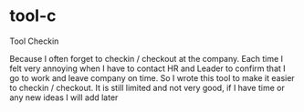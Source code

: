 # tool-c
Tool Checkin

Because I often forget to checkin / checkout at the company. Each time I felt very annoying when I have to contact HR and Leader to confirm that I go to work and leave company on time.
So I wrote this tool to make it easier to checkin / checkout. It is still limited and not very good, if I have time or any new ideas I will add later
